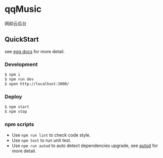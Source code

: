 # qqMusic

网抑云后台

## QuickStart

<!-- add docs here for user -->

see [egg docs][egg] for more detail.

### Development

```bash
$ npm i
$ npm run dev
$ open http://localhost:3000/
```

### Deploy

```bash
$ npm start
$ npm stop
```

### npm scripts

- Use `npm run lint` to check code style.
- Use `npm test` to run unit test.
- Use `npm run autod` to auto detect dependencies upgrade, see [autod](https://www.npmjs.com/package/autod) for more detail.


[egg]: https://eggjs.org
